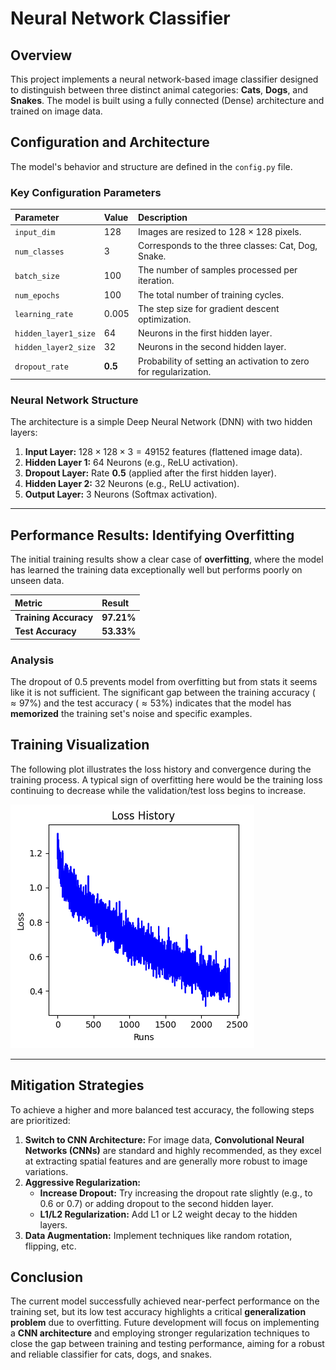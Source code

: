 # Neural Network Classifier

## Overview

This project implements a neural network-based image classifier designed to distinguish between three distinct animal categories: **Cats**, **Dogs**, and **Snakes**. The model is built using a fully connected (Dense) architecture and trained on image data.

## Configuration and Architecture

The model's behavior and structure are defined in the `config.py` file.

### Key Configuration Parameters

| Parameter | Value | Description |
| :--- | :--- | :--- |
| `input_dim` | 128 | Images are resized to $128 \times 128$ pixels. |
| `num_classes` | 3 | Corresponds to the three classes: Cat, Dog, Snake. |
| `batch_size` | 100 | The number of samples processed per iteration. |
| `num_epochs` | 100 | The total number of training cycles. |
| `learning_rate` | 0.005 | The step size for gradient descent optimization. |
| `hidden_layer1_size` | 64 | Neurons in the first hidden layer. |
| `hidden_layer2_size` | 32 | Neurons in the second hidden layer. |
| `dropout_rate` | **0.5** | Probability of setting an activation to zero for regularization. |

### Neural Network Structure

The architecture is a simple Deep Neural Network (DNN) with two hidden layers:

1.  **Input Layer:** $128 \times 128 \times 3 = 49152$ features (flattened image data).
2.  **Hidden Layer 1:** 64 Neurons (e.g., ReLU activation).
3.  **Dropout Layer:** Rate **0.5** (applied after the first hidden layer).
4.  **Hidden Layer 2:** 32 Neurons (e.g., ReLU activation).
5.  **Output Layer:** 3 Neurons (Softmax activation).

---

## Performance Results: Identifying Overfitting

The initial training results show a clear case of **overfitting**, where the model has learned the training data exceptionally well but performs poorly on unseen data.

| Metric | Result |
| :--- | :--- |
| **Training Accuracy** | **97.21%** |
| **Test Accuracy** | **53.33%** |

### Analysis

The dropout of 0.5 prevents model from overfitting but from stats it seems like it is not sufficient.
The significant gap between the training accuracy ($\approx 97\%$) and the test accuracy ($\approx 53\%$) indicates that the model has **memorized** the training set's noise and specific examples.

## Training Visualization

The following plot illustrates the loss history and convergence during the training process. A typical sign of overfitting here would be the training loss continuing to decrease while the validation/test loss begins to increase.

![Loss History Statistics](https://github.com/gopalsingh2910/classifier-NN/blob/main/loss_history_stats.png)

---

## Mitigation Strategies

To achieve a higher and more balanced test accuracy, the following steps are prioritized:

1.  **Switch to CNN Architecture:** For image data, **Convolutional Neural Networks (CNNs)** are standard and highly recommended, as they excel at extracting spatial features and are generally more robust to image variations.
2.  **Aggressive Regularization:**
    * **Increase Dropout:** Try increasing the dropout rate slightly (e.g., to $0.6$ or $0.7$) or adding dropout to the second hidden layer.
    * **L1/L2 Regularization:** Add L1 or L2 weight decay to the hidden layers.
3.  **Data Augmentation:** Implement techniques like random rotation, flipping, etc.

## Conclusion

The current model successfully achieved near-perfect performance on the training set, but its low test accuracy highlights a critical **generalization problem** due to overfitting. Future development will focus on implementing a **CNN architecture** and employing stronger regularization techniques to close the gap between training and testing performance, aiming for a robust and reliable classifier for cats, dogs, and snakes.
